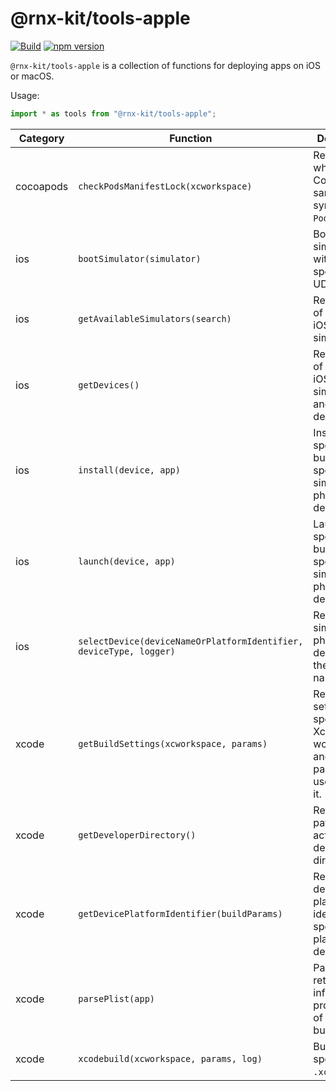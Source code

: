 # @rnx-kit/tools-apple

[![Build](https://github.com/microsoft/rnx-kit/actions/workflows/build.yml/badge.svg)](https://github.com/microsoft/rnx-kit/actions/workflows/build.yml)
[![npm version](https://img.shields.io/npm/v/@rnx-kit/tools-apple)](https://www.npmjs.com/package/@rnx-kit/tools-apple)

`@rnx-kit/tools-apple` is a collection of functions for deploying apps on iOS or
macOS.

Usage:

```typescript
import * as tools from "@rnx-kit/tools-apple";
```

<!-- The following table can be updated by running `yarn update-readme` -->
<!-- @rnx-kit/api start -->

| Category  | Function                                                           | Description                                                                               |
| --------- | ------------------------------------------------------------------ | ----------------------------------------------------------------------------------------- |
| cocoapods | `checkPodsManifestLock(xcworkspace)`                               | Returns whether the CocoaPods sandbox is in sync with its `Podfile.lock`.                 |
| ios       | `bootSimulator(simulator)`                                         | Boots the simulator with the specified UDID.                                              |
| ios       | `getAvailableSimulators(search)`                                   | Returns a list of available iOS simulators.                                               |
| ios       | `getDevices()`                                                     | Returns a list of available iOS simulators and physical devices.                          |
| ios       | `install(device, app)`                                             | Installs the specified app bundle on specified simulator or physical device.              |
| ios       | `launch(device, app)`                                              | Launches the specified app bundle on specified simulator or physical device.              |
| ios       | `selectDevice(deviceNameOrPlatformIdentifier, deviceType, logger)` | Returns the simulator or physical device with the specified name.                         |
| xcode     | `getBuildSettings(xcworkspace, params)`                            | Returns build settings for specified Xcode workspace and the parameters used to build it. |
| xcode     | `getDeveloperDirectory()`                                          | Returns the path to the active developer directory.                                       |
| xcode     | `getDevicePlatformIdentifier(buildParams)`                         | Returns device platform identifier for specified platform and destination.                |
| xcode     | `parsePlist(app)`                                                  | Parses and returns the information property list of specified bundle.                     |
| xcode     | `xcodebuild(xcworkspace, params, log)`                             | Builds the specified `.xcworkspace`.                                                      |

<!-- @rnx-kit/api end -->
